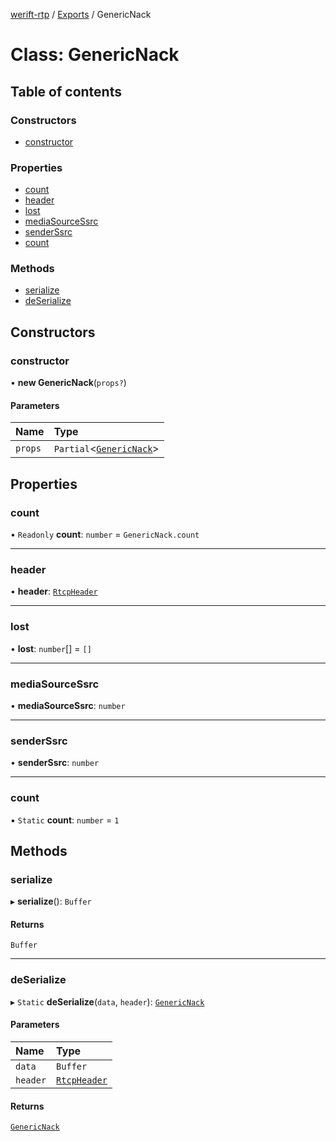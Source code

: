 [werift-rtp](../README.md) / [Exports](../modules.md) / GenericNack

# Class: GenericNack

## Table of contents

### Constructors

- [constructor](GenericNack.md#constructor)

### Properties

- [count](GenericNack.md#count)
- [header](GenericNack.md#header)
- [lost](GenericNack.md#lost)
- [mediaSourceSsrc](GenericNack.md#mediasourcessrc)
- [senderSsrc](GenericNack.md#senderssrc)
- [count](GenericNack.md#count-1)

### Methods

- [serialize](GenericNack.md#serialize)
- [deSerialize](GenericNack.md#deserialize)

## Constructors

### constructor

• **new GenericNack**(`props?`)

#### Parameters

| Name | Type |
| :------ | :------ |
| `props` | `Partial`<[`GenericNack`](GenericNack.md)\> |

## Properties

### count

• `Readonly` **count**: `number` = `GenericNack.count`

___

### header

• **header**: [`RtcpHeader`](RtcpHeader.md)

___

### lost

• **lost**: `number`[] = `[]`

___

### mediaSourceSsrc

• **mediaSourceSsrc**: `number`

___

### senderSsrc

• **senderSsrc**: `number`

___

### count

▪ `Static` **count**: `number` = `1`

## Methods

### serialize

▸ **serialize**(): `Buffer`

#### Returns

`Buffer`

___

### deSerialize

▸ `Static` **deSerialize**(`data`, `header`): [`GenericNack`](GenericNack.md)

#### Parameters

| Name | Type |
| :------ | :------ |
| `data` | `Buffer` |
| `header` | [`RtcpHeader`](RtcpHeader.md) |

#### Returns

[`GenericNack`](GenericNack.md)
